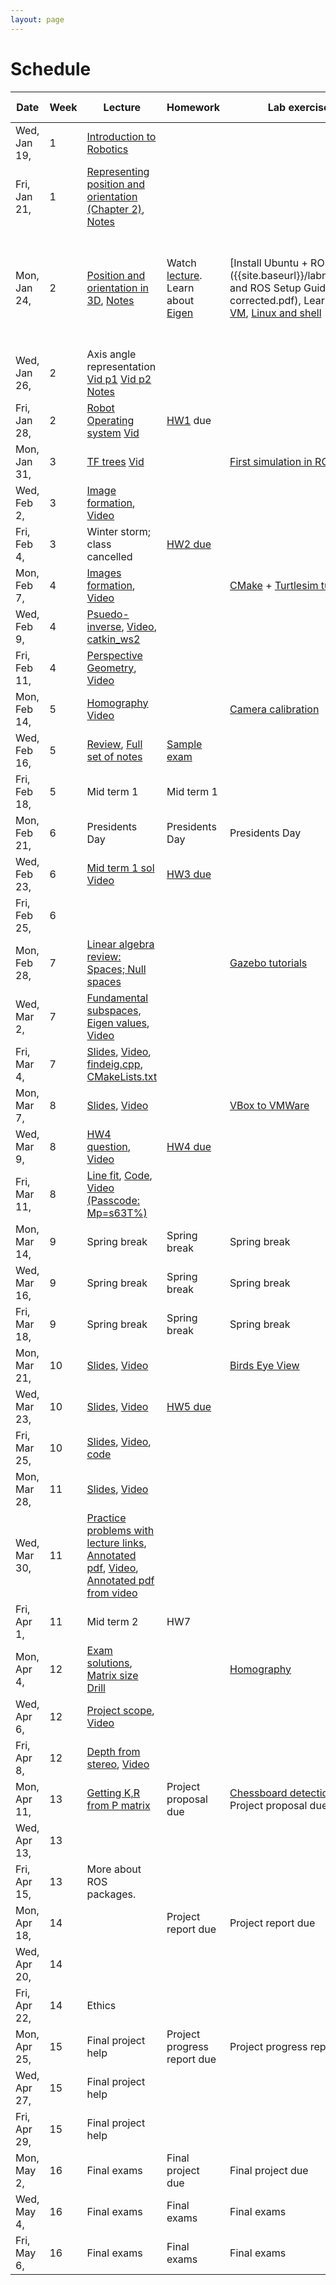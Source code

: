 ```yaml
---
layout: page
---
```

# Schedule

| Date         | Week | Lecture                                                                                                                                                                                                                                                                                                                                                                                                                                      | Homework                                                                                                                                                   | Lab exercise                                                                                                                                                                                                      | Extra reading                                                                                                                                                                                                                                                          |
|--------------|------|----------------------------------------------------------------------------------------------------------------------------------------------------------------------------------------------------------------------------------------------------------------------------------------------------------------------------------------------------------------------------------------------------------------------------------------------|------------------------------------------------------------------------------------------------------------------------------------------------------------|-------------------------------------------------------------------------------------------------------------------------------------------------------------------------------------------------------------------|------------------------------------------------------------------------------------------------------------------------------------------------------------------------------------------------------------------------------------------------------------------------|
| Wed, Jan 19, | 1    | [Introduction to Robotics]({{site.baseurl}}/slides/01-19-intro-to-robotics.html)                                                                                                                                                                                                                                                                                                                                                             |                                                                                                                                                            |                                                                                                                                                                                                                   |                                                                                                                                                                                                                                                                        |
| Fri, Jan 21, | 1    | [Representing position and orientation (Chapter 2)](https://drive.google.com/file/d/1-zbVbARtWxv-rtyrPm0-eUjj6bTp3UHN/view?usp=sharing), [Notes]({{site.baseurl}}/slides/01-21-coordinate-transformations-2D.pdf)                                                                                                                                                                                                                            |                                                                                                                                                            |                                                                                                                                                                                                                   |                                                                                                                                                                                                                                                                        |
| Mon, Jan 24, | 2    | [Position and orientation in 3D](https://drive.google.com/file/d/1NyJizoUiL2rYIY68DqhTMQzx-iDp1UHS/view?usp=sharing), [Notes]({{site.baseurl}}/slides/01-24-coordinate-transformations.pdf)                                                                                                                                                                                                                                                  | Watch [lecture](https://drive.google.com/file/d/1NyJizoUiL2rYIY68DqhTMQzx-iDp1UHS/view?usp=sharing). Learn about [Eigen](https://eigen.tuxfamily.org/dox/) | [Install Ubuntu + ROS]({{site.baseurl}}/labnotes/VM and ROS Setup Guide-corrected.pdf), Learn about [VM](https://www.virtualbox.org/manual/), [Linux and shell](https://missing.csail.mit.edu/2020/course-shell/) | [Diebel (2006)](https://www.astro.rug.nl/software/kapteyn-beta/_downloads/attitude.pdf), Chapter 2 of textbook. [1](https://natanaso.github.io/ece276a2021/ref/ECE276A_6_Rotations.pdf) [Barfoot-Ch.6.1-6.3](http://asrl.utias.utoronto.ca/~tdb/bib/barfoot_ser17.pdf) |
| Wed, Jan 26, | 2    | Axis angle representation [Vid p1](https://drive.google.com/file/d/1p-kiNmQEA0zEEz5css-Mtwo2OlQrXtQx/view?usp=sharing) [Vid p2](https://drive.google.com/file/d/1_Z6z9Zf4PqZods50yGVtwXWb1uiHaoSd/view?usp=sharing) [Notes]({{site.baseurl}}/slides/01-26-axis-angle.pdf)                                                                                                                                                                    |                                                                                                                                                            |                                                                                                                                                                                                                   | [Hauser's Robotic Systems](http://motion.pratt.duke.edu/RoboticSystems/3DRotations.html)                                                                                                                                                                               |
| Fri, Jan 28, | 2    | [Robot Operating system]({{site.baseurl}}/slides/01-28-ros-intro.html) [Vid](https://drive.google.com/file/d/11RT_oRep8qpHEPG20h3lN1FtvmXhwA2Z/view?usp=sharing)                                                                                                                                                                                                                                                                             | [HW1]({{site.baseurl}}/hw/hw1/hw1.pdf) due                                                                                                                 |                                                                                                                                                                                                                   |                                                                                                                                                                                                                                                                        |
| Mon, Jan 31, | 3    | [TF trees]({{site.baseurl}}/slides/01-31-tf-trees.html) [Vid](https://drive.google.com/file/d/1E_RLQXXK7_q4vZLIMbXoWTSya28qsEPq/view?usp=sharing)                                                                                                                                                                                                                                                                                            |                                                                                                                                                            | [First simulation in ROS](http://wiki.ros.org/turtlesim/Tutorials)                                                                                                                                                |                                                                                                                                                                                                                                                                        |
| Wed, Feb 2,  | 3    | [Image formation]({{site.baseurl}}/slides/02-02-image_formation_files/main.pdf.pdf), [Video](https://drive.google.com/file/d/11BMiG9IwmX_QoGnzq2lmhJT1Z5NaZkna/view?usp=sharing)                                                                                                                                                                                                                                                             |                                                                                                                                                            |                                                                                                                                                                                                                   |                                                                                                                                                                                                                                                                        |
| Fri, Feb 4,  | 3    | Winter storm; class cancelled                                                                                                                                                                                                                                                                                                                                                                                                                | [HW2 due]({{site.baseurl}}/hw/hw2/hw2.pdf)                                                                                                                 |                                                                                                                                                                                                                   |                                                                                                                                                                                                                                                                        |
| Mon, Feb 7,  | 4    | [Images formation]({{site.baseurl}}/slides/02-07-image_formation_files/main.pdf.pdf), [Video](https://drive.google.com/file/d/1-Ex_u-W6GWelxwuVS7OgCgDjAatTDivt/view?usp=sharing)                                                                                                                                                                                                                                                            |                                                                                                                                                            | [CMake](https://cmake.org/cmake/help/latest/guide/tutorial/index.html) + [Turtlesim tutorial](http://wiki.ros.org/turtlesim/Tutorials)                                                                            |                                                                                                                                                                                                                                                                        |
| Wed, Feb 9,  | 4    | [Psuedo-inverse]({{site.baseurl}}/slides/02-09-image_formation_files/main.pdf),  [Video](https://drive.google.com/file/d/1T_A_bpVqs45yXTEuXgLYePlofOHjFGhO/view?usp=sharing), [catkin_ws2](https://github.com/wecacuee/ECE417-Mobile-Robots/tree/master/code/02-10/catkin_ws2)                                                                                                                                                               |                                                                                                                                                            |                                                                                                                                                                                                                   |                                                                                                                                                                                                                                                                        |
| Fri, Feb 11, | 4    | [Perspective Geometry]({{site.baseurl}}/slides/02-11-camera-calibration_files/main.pdf.pdf), [Video](https://drive.google.com/file/d/1nu-Olz96RdnnVZ6L-Du9ja_g6lvMDJnD/view?usp=sharing)                                                                                                                                                                                                                                                     |                                                                                                                                                            |                                                                                                                                                                                                                   |                                                                                                                                                                                                                                                                        |
| Mon, Feb 14, | 5    | [Homography]({{site.baseurl}}/slides/02-14-homography_files/main.pdf.pdf) [Video](https://drive.google.com/file/d/18L39j0_oLpYFKidZKfWuwSzQkNtx5NB5/view?usp=sharing)                                                                                                                                                                                                                                                                        |                                                                                                                                                            | [Camera calibration](https://docs.google.com/document/d/e/2PACX-1vR4nwLR9y5xaxC5W7s3r62LPNxPPAu-xUduaF0psDLC3QrU6BEK8ZPkCMUYme6uvWum-onWmFPylpN9/pub)                                                             |                                                                                                                                                                                                                                                                        |
| Wed, Feb 16, | 5    | [Review](https://drive.google.com/file/d/1Ar_nFyxTgqY8zzTZHKgwRR6P2Z6vYQqD/view?usp=sharing), [Full set of notes]({{site.baseurl}}/slides/02-16-review/main.pdf)                                                                                                                                                                                                                                                                             | [Sample exam]({{site.baseurl}}/exam/mt1/mt1.pdf.pdf)                                                                                                       |                                                                                                                                                                                                                   |                                                                                                                                                                                                                                                                        |
| Fri, Feb 18, | 5    | Mid term 1                                                                                                                                                                                                                                                                                                                                                                                                                                   | Mid term 1                                                                                                                                                 |                                                                                                                                                                                                                   |                                                                                                                                                                                                                                                                        |
| Mon, Feb 21, | 6    | Presidents Day                                                                                                                                                                                                                                                                                                                                                                                                                               | Presidents Day                                                                                                                                             | Presidents Day                                                                                                                                                                                                    |                                                                                                                                                                                                                                                                        |
| Wed, Feb 23, | 6    | [Mid term 1 sol]({{site.baseurl}}/exam/02-18-mt1/mt1.pdf.pdf) [Video](https://drive.google.com/file/d/1wgY2LAw7LQnh_IyHY0XDAr2yorXta93Z/view?usp=sharing)                                                                                                                                                                                                                                                                                    | [HW3 due]({{site.baseurl}}/hw/hw3/hw3.pdf)                                                                                                                 |                                                                                                                                                                                                                   |                                                                                                                                                                                                                                                                        |
| Fri, Feb 25, | 6    |                                                                                                                                                                                                                                                                                                                                                                                                                                              |                                                                                                                                                            |                                                                                                                                                                                                                   |                                                                                                                                                                                                                                                                        |
| Mon, Feb 28, | 7    | [Linear algebra review: Spaces; Null spaces]({{site.baseurl}}/slides/02-28-linear-algebra_files/main.pdf.pdf)                                                                                                                                                                                                                                                                                                                                |                                                                                                                                                            | [Gazebo tutorials]({{site.baseurl}}/labnotes/02-28/gazebo-tutorials-car-demo/)                                                                                                                                    |                                                                                                                                                                                                                                                                        |
| Wed, Mar 2,  | 7    | [Fundamental subspaces, Eigen values]({{site.baseurl}}/slides/03-02-linear-algebra_files/main.pdf.pdf), [Video](https://drive.google.com/file/d/1YDuJNidfhVJepkol5Ycgnx1eGgx-Qy6L/view?usp=sharing)                                                                                                                                                                                                                                          |                                                                                                                                                            |                                                                                                                                                                                                                   |                                                                                                                                                                                                                                                                        |
| Fri, Mar 4,  | 7    | [Slides]({{site.baseurl}}/slides/03-04-linear-algebra_files/main.pdf.pdf), [Video](https://drive.google.com/file/d/13gncAM_0wNwv0Xpb9CQNOfHy5QlvozGA/view?usp=sharing), [findeig.cpp](https://github.com/wecacuee/ECE417-Mobile-Robots/blob/master/docs/slides/03-04-linear-algebra_files/findeig.cpp), [CMakeLists.txt](https://github.com/wecacuee/ECE417-Mobile-Robots/blob/master/docs/slides/03-04-linear-algebra_files/CMakeLists.txt) |                                                                                                                                                            |                                                                                                                                                                                                                   |                                                                                                                                                                                                                                                                        |
| Mon, Mar 7,  | 8    | [Slides]({{site.baseurl}}/slides/03-07-linear-algebra_files/main.pdf.pdf), [Video](https://drive.google.com/file/d/1KFc2sngmZAgDYLlFiiV1RFKVkEBWwq_3/view?usp=sharing)                                                                                                                                                                                                                                                                       |                                                                                                                                                            | [VBox to VMWare]({{site.baseurl}}/labnotes/03-07/vbox-to-vmware)                                                                                                                                                  |                                                                                                                                                                                                                                                                        |
| Wed, Mar 9,  | 8    | [HW4 question]({{site.baseurl}}/slides/03-09-hw4.pdf.pdf), [Video](https://drive.google.com/file/d/1JaEwLxQ2BvT30sVxshmglBz_v5FjC1hW/view?usp=sharing)                                                                                                                                                                                                                                                                                       | [HW4 due]({{site.baseurl}}/hw/hw4/hw4probs.pdf)                                                                                                            |                                                                                                                                                                                                                   |                                                                                                                                                                                                                                                                        |
| Fri, Mar 11, | 8    | [Line fit]({{site.baseurl}}/slides/03-11-svd-nulll-space/main.pdf), [Code](https://github.com/wecacuee/ECE417-Mobile-Robots/tree/master/docs/slides/03-11-svd-null-space/code), [Video  (Passcode: Mp=s63T%)](https://maine.zoom.us/rec/share/2mhHZuHH8Wv-FiDWv7snBpRMx-azP50ViUe9qTYfXioFDuLrDJSPP5EuWoGO-gkK.N1xqmZd7WRtvojh-)                                                                                                             |                                                                                                                                                            |                                                                                                                                                                                                                   |                                                                                                                                                                                                                                                                        |
| Mon, Mar 14, | 9    | Spring break                                                                                                                                                                                                                                                                                                                                                                                                                                 | Spring break                                                                                                                                               | Spring break                                                                                                                                                                                                      |                                                                                                                                                                                                                                                                        |
| Wed, Mar 16, | 9    | Spring break                                                                                                                                                                                                                                                                                                                                                                                                                                 | Spring break                                                                                                                                               | Spring break                                                                                                                                                                                                      |                                                                                                                                                                                                                                                                        |
| Fri, Mar 18, | 9    | Spring break                                                                                                                                                                                                                                                                                                                                                                                                                                 | Spring break                                                                                                                                               | Spring break                                                                                                                                                                                                      |                                                                                                                                                                                                                                                                        |
| Mon, Mar 21, | 10   | [Slides]({{site.baseurl}}/slides/03-21-svd-appl-DLT-algo/main.pdf.pdf), [Video](https://drive.google.com/file/d/1PEdgHCf6Ud0WYMVtCRlsjfctDcnBm8E9/view?usp=sharing)                                                                                                                                                                                                                                                                          |                                                                                                                                                            | [Birds Eye View]({{site.baseurl}}/labnotes/03-21/birds-eye-view)                                                                                                                                                  |                                                                                                                                                                                                                                                                        |
| Wed, Mar 23, | 10   | [Slides]({{site.baseurl}}/slides/03-23-DLT-algo-harris-corners/main.pdf.pdf), [Video](https://drive.google.com/file/d/17Cr0rMr567gfRNrrj9ri9vtsFaNLqW7t/view?usp=sharing)                                                                                                                                                                                                                                                                    | [HW5 due]({{site.baseurl}}/hw/hw5/hw5probs.pdf)                                                                                                            |                                                                                                                                                                                                                   |                                                                                                                                                                                                                                                                        |
| Fri, Mar 25, | 10   | [Slides]({{site.baseurl}}/slides/03-25-DLT-algo/main.pdf.pdf), [Video](https://drive.google.com/file/d/1cY02DTagpckbYl5gS0PYBu569vlZUNN6/view?usp=sharing), [code](https://github.com/wecacuee/ECE417-Mobile-Robots/tree/master/docs/slides/03-25-DLT-algo/code)                                                                                                                                                                             |                                                                                                                                                            |                                                                                                                                                                                                                   |                                                                                                                                                                                                                                                                        |
| Mon, Mar 28, | 11   | [Slides]({{site.baseurl}}/slides/03-28-review/main.pdf.pdf), [Video](https://drive.google.com/file/d/1foVVQBC0krljjJ3f-UP4zsHn4l-c611e/view?usp=sharing)                                                                                                                                                                                                                                                                                     |                                                                                                                                                            |                                                                                                                                                                                                                   |                                                                                                                                                                                                                                                                        |
| Wed, Mar 30, | 11   | [Practice problems with lecture links]({{site.baseurl}}/exam/03-30-mt2/mt2.pdf), [Annotated pdf]({{site.baseurl}}/exam/03-30-mt2/mt2.pdf.pdf), [Video](https://drive.google.com/file/d/1yu_XRYzU4nIrboyNu3dyxgNylNXn5xEX/view?usp=sharing), [Annotated pdf from video]({{site.baseurl}}/exam/03-30-mt2/mt2sol.pdf.pdf)                                                                                                                       |                                                                                                                                                            |                                                                                                                                                                                                                   |                                                                                                                                                                                                                                                                        |
| Fri, Apr 1,  | 11   | Mid term 2                                                                                                                                                                                                                                                                                                                                                                                                                                   | HW7                                                                                                                                                        |                                                                                                                                                                                                                   |                                                                                                                                                                                                                                                                        |
| Mon, Apr 4,  | 12   | [Exam solutions]({{site.baseurl}}/exam/04-01-mt2/mt2.pdf.pdf), [Matrix size Drill]({{site.baseurl}}/drills/04-06/main.pdf)                                                                                                                                                                                                                                                                                                                                                              |                                                                                                                                                            | [Homography]({{site.baseurl}}/labnotes/04-04-homography)                                                                                                                                                          |                                                                                                                                                                                                                                                                        |
| Wed, Apr 6,  | 12   | [Project scope]({{site.baseurl}}/slides/04-06-project-scope/ECE417_Project_scope.pdf), [Video](https://drive.google.com/file/d/17r6u8C4KuZpZz9-GAgMuaOedNRb80AQo/view?usp=sharing)                                                                                                                                                                                                                                                           |                                                                                                                                                            |                                                                                                                                                                                                                   |                                                                                                                                                                                                                                                                        |
| Fri, Apr 8,  | 12   | [Depth from stereo]({{site.baseurl}}/slides/04-08-depth-from-stereo/main.pdf.pdf), [Video](https://drive.google.com/file/d/1iNzsNkXRFBKM2K5s06Rx8LXTwS4cR0bA/view?usp=sharing)                                                                                                                                                                                                                                                               |                                                                                                                                                            |                                                                                                                                                                                                                   |                                                                                                                                                                                                                                                                        |
| Mon, Apr 11, | 13   | [Getting K,R from P matrix]({{site.baseurl}}/slides/04-08-rotation-from-P/main.pdf.pdf)                                                                                                                                                                                                                                                                                                                                                                                                                  | Project proposal due                                                                                                                                       | [Chessboard detection hints]({{site.baseurl}}/labnotes/04-11-detect-chessboard) Project proposal due                                                                                                              |                                                                                                                                                                                                                                                                        |
| Wed, Apr 13, | 13   |                                                                                                                                                                                                                                                                                                                                                                                                                                              |                                                                                                                                                            |                                                                                                                                                                                                                   |                                                                                                                                                                                                                                                                        |
| Fri, Apr 15, | 13   | More about ROS packages.                                                                                                                                                                                                                                                                                                                                                                                                                     |                                                                                                                                                            |                                                                                                                                                                                                                   |                                                                                                                                                                                                                                                                        |
| Mon, Apr 18, | 14   |                                                                                                                                                                                                                                                                                                                                                                                                                                              | Project report due                                                                                                                                         | Project report due                                                                                                                                                                                                |                                                                                                                                                                                                                                                                        |
| Wed, Apr 20, | 14   |                                                                                                                                                                                                                                                                                                                                                                                                                                              |                                                                                                                                                            |                                                                                                                                                                                                                   |                                                                                                                                                                                                                                                                        |
| Fri, Apr 22, | 14   | Ethics                                                                                                                                                                                                                                                                                                                                                                                                                                       |                                                                                                                                                            |                                                                                                                                                                                                                   |                                                                                                                                                                                                                                                                        |
| Mon, Apr 25, | 15   | Final project help                                                                                                                                                                                                                                                                                                                                                                                                                           | Project progress report due                                                                                                                                | Project progress report due                                                                                                                                                                                       |                                                                                                                                                                                                                                                                        |
| Wed, Apr 27, | 15   | Final project help                                                                                                                                                                                                                                                                                                                                                                                                                           |                                                                                                                                                            |                                                                                                                                                                                                                   |                                                                                                                                                                                                                                                                        |
| Fri, Apr 29, | 15   | Final project help                                                                                                                                                                                                                                                                                                                                                                                                                           |                                                                                                                                                            |                                                                                                                                                                                                                   |                                                                                                                                                                                                                                                                        |
| Mon, May 2,  | 16   | Final exams                                                                                                                                                                                                                                                                                                                                                                                                                                  | Final project due                                                                                                                                          | Final project due                                                                                                                                                                                                 |                                                                                                                                                                                                                                                                        |
| Wed, May 4,  | 16   | Final exams                                                                                                                                                                                                                                                                                                                                                                                                                                  | Final exams                                                                                                                                                | Final exams                                                                                                                                                                                                       |                                                                                                                                                                                                                                                                        |
| Fri, May 6,  | 16   | Final exams                                                                                                                                                                                                                                                                                                                                                                                                                                  | Final exams                                                                                                                                                | Final exams                                                                                                                                                                                                       |                                                                                                                                                                                                                                                                        |
